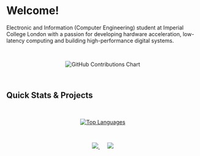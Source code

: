 # Welcome!

Electronic and Information (Computer Engineering) student at Imperial College London with a passion for developing hardware acceleration, low-latency computing and building high-performance digital systems.

<br>

<p align="center">
  <img src="https://ghchart.rshah.org/Benji-clm" alt="GitHub Contributions Chart"/>
</p>

<br>

## Quick Stats & Projects

<br>

<p align="center">
  <a href="https://github.com/anuraghazra/github-readme-stats">
    <img src="https://github-readme-stats.vercel.app/api/top-langs/?username=Benji-clm&layout=compact&theme=solarizedLight" alt="Top Languages" />
  </a>
</p>

<br>

<p align="center">
  <a href="https://github.com/Benji-clm/CNN_Accelerator">
    <img src="https://github-readme-stats.vercel.app/api/pin/?username=Benji-clm&repo=CNN_Accelerator" />
  </a>
  &nbsp;&nbsp;&nbsp;&nbsp;
  <a href="https://github.com/Benji-clm/Dura_Lex_Compiler">
    <img src="https://github-readme-stats.vercel.app/api/pin/?username=Benji-clm&repo=Dura_Lex_Compiler" />
  </a>
</p>
